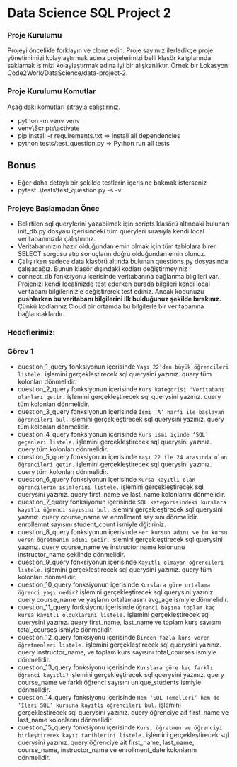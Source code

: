 # Data Science SQL Project 2

### Proje Kurulumu
Projeyi öncelikle forklayın ve clone edin.
Proje sayımız ilerledikçe proje yönetimimizi kolaylaştırmak adına projelerimizi belli klasör kalıplarında saklamak işimizi kolaylaştırmak adına iyi bir alışkanlıktır.
Örnek bir Lokasyon: Code2Work/DataScience/data-project-2.

### Proje Kurulumu Komutlar
Aşağıdaki komutları sıtrayla çalıştırınız.
* python -m venv venv
* venv\Scripts\activate
* pip install -r requirements.txt => Install all dependencies
* python tests/test_question.py => Python run all tests

## Bonus
* Eğer daha detaylı bir şekilde testlerin içerisine bakmak isterseniz
* pytest .\tests\test_question.py -s -v 

### Projeye Başlamadan Önce
* Belirtilen sql querylerini yazabilmek için scripts klasörü altındaki bulunan init_db.py dosyası içerisindeki tüm queryleri 
sırasıyla kendi local veritabanınızda çalıştırınız. 
* Veritabanınızın hazır olduğundan emin olmak için tüm tablolara birer SELECT sorgusu atıp sonuçların doğru olduğundan emin olunuz.
* Çalışırken sadece data klasörü altında bulunan questions.py dosyasında çalışacağız. Bunun klasör dışındaki kodları değiştirmeyiniz !
* connect_db fonksiyonu içerisinde veritabanına bağlanma bilgileri var. Projenizi kendi localinizde test ederken burada bilgileri kendi local veritabanı bilgilerinizle değiştirerek test ediniz. Ancak kodunuzu <b>pushlarken bu veritabanı bilgilerini ilk bulduğunuz şekilde bırakınız.</b> Çünkü kodlarınız Cloud bir ortamda bu bilgilerle bir veritabanına bağlancaklardır.

### Hedeflerimiz:

### Görev 1

* question_1_query fonksiyonun içerisinde `Yaşı 22’den büyük öğrencileri listele.` işlemini gerçekleştirecek sql querysini yazınız.
query tüm kolonları dönmelidir.
* question_2_query fonksiyonun içerisinde `Kurs kategorisi 'Veritabanı' olanları getir.` işlemini gerçekleştirecek sql querysini yazınız.
query tüm kolonları dönmelidir.
* question_3_query fonksiyonun içerisinde `İsmi ‘A’ harfi ile başlayan öğrencileri bul.` işlemini gerçekleştirecek sql querysini yazınız.
query tüm kolonları dönmelidir.
* question_4_query fonksiyonun içerisinde `Kurs ismi içinde ‘SQL’ geçenleri listele.` işlemini gerçekleştirecek sql querysini yazınız.
query tüm kolonları dönmelidir.
* question_5_query fonksiyonun içerisinde `Yaşı 22 ile 24 arasında olan öğrencileri getir.` işlemini gerçekleştirecek sql querysini yazınız.
query tüm kolonları dönmelidir.
* question_6_query fonksiyonun içerisinde `Kursa kayıtlı olan öğrencilerin isimlerini listele.` işlemini gerçekleştirecek sql querysini yazınız.
query first_name ve last_name kolonlarını dönmelidir.
* question_7_query fonksiyonun içerisinde `SQL kategorisindeki kurslara kayıtlı öğrenci sayısını bul.` işlemini gerçekleştirecek sql querysini yazınız.
query course_name ve enrollment sayısını dönmelidir. enrollemnt sayısını student_count ismiyle dğitiriniz.
* question_8_query fonksiyonun içerisinde `Her kursun adını ve bu kursu veren öğretmenin adını getir.` işlemini gerçekleştirecek sql querysini yazınız.
query course_name ve instructor name kolonunu instructor_name şeklinde dönmelidir.
* question_9_query fonksiyonun içerisinde `Kayıtlı olmayan öğrencileri listele.` işlemini gerçekleştirecek sql querysini yazınız.
query tüm kolonları dönmelidir.
* question_10_query fonksiyonun içerisinde `Kurslara göre ortalama öğrenci yaşı nedir?` işlemini gerçekleştirecek sql querysini yazınız.
query course_name ve yaşların ortalamasını avg_age ismiyle dönmelidir.
* question_11_query fonksiyonu içerisinde `Öğrenci başına toplam kaç kursa kayıtlı olduklarını listele.` işlemini gerçekleştirecek sql querysini yazınız.
query first_name, last_name ve toplam kurs sayısını total_courses ismiyle dönmelidir.
* question_12_query fonksiyonu içerisinde `Birden fazla kurs veren öğretmenleri listele.` işlemini gerçekleştirecek sql querysini yazınız.
query instructor_name, ve toplam kurs sayısını total_courses ismiyle dönmelidir.
* question_13_query fonksiyonu içerisinde `Kurslara göre kaç farklı öğrenci kayıtlı?` işlemini gerçekleştirecek sql querysini yazınız.
query course_name ve farklı öğrenci sayısını unique_students ismiyle dönmelidir.
* question_14_query  fonksiyonu içerisinde `Hem ‘SQL Temelleri’ hem de ‘İleri SQL’ kursuna kayıtlı öğrencileri bul.` işlemini gerçekleştirecek sql querysini yazınız.
query öğrenciye ait first_name ve last_name kolonlarını dönmelidir.
* question_15_query  fonksiyonu içerisinde `Kurs, öğretmen ve öğrenciyi birleştirerek kayıt tarihlerini listele.` işlemini gerçekleştirecek sql querysini yazınız.
query öğrenciye ait first_name, last_name, course_name, instructor_name ve enrollment_date kolonlarını dönmelidir.